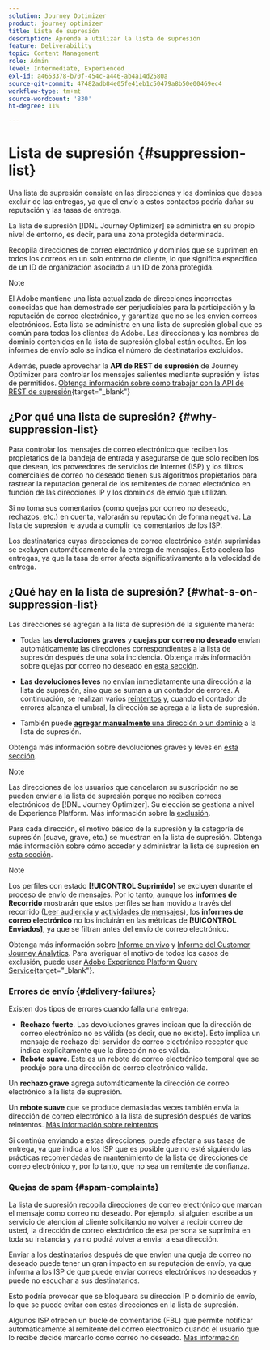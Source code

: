```yaml
---
solution: Journey Optimizer
product: journey optimizer
title: Lista de supresión
description: Aprenda a utilizar la lista de supresión
feature: Deliverability
topic: Content Management
role: Admin
level: Intermediate, Experienced
exl-id: a4653378-b70f-454c-a446-ab4a14d2580a
source-git-commit: 47482adb84e05fe41eb1c50479a8b50e00469ec4
workflow-type: tm+mt
source-wordcount: '830'
ht-degree: 11%

---
```


# Lista de supresión {#suppression-list}

Una lista de supresión consiste en las direcciones y los dominios que desea excluir de las entregas, ya que el envío a estos contactos podría dañar su reputación y las tasas de entrega.

La lista de supresión [!DNL Journey Optimizer] se administra en su propio nivel de entorno, es decir, para una zona protegida determinada.

Recopila direcciones de correo electrónico y dominios que se suprimen en todos los correos en un solo entorno de cliente, lo que significa específico de un ID de organización asociado a un ID de zona protegida.

>[!NOTE]
>
>El Adobe mantiene una lista actualizada de direcciones incorrectas conocidas que han demostrado ser perjudiciales para la participación y la reputación de correo electrónico, y garantiza que no se les envíen correos electrónicos. Esta lista se administra en una lista de supresión global que es común para todos los clientes de Adobe. Las direcciones y los nombres de dominio contenidos en la lista de supresión global están ocultos. En los informes de envío solo se indica el número de destinatarios excluidos.

Además, puede aprovechar la **API de REST de supresión** de Journey Optimizer para controlar los mensajes salientes mediante supresión y listas de permitidos. [Obtenga información sobre cómo trabajar con la API de REST de supresión](https://developer.adobe.com/journey-optimizer-apis/references/suppression/){target="_blank"}

## ¿Por qué una lista de supresión? {#why-suppression-list}

Para controlar los mensajes de correo electrónico que reciben los propietarios de la bandeja de entrada y asegurarse de que solo reciben los que desean, los proveedores de servicios de Internet (ISP) y los filtros comerciales de correo no deseado tienen sus algoritmos propietarios para rastrear la reputación general de los remitentes de correo electrónico en función de las direcciones IP y los dominios de envío que utilizan.

Si no toma sus comentarios (como quejas por correo no deseado, rechazos, etc.) en cuenta, valorarán su reputación de forma negativa. La lista de supresión le ayuda a cumplir los comentarios de los ISP.

Los destinatarios cuyas direcciones de correo electrónico están suprimidas se excluyen automáticamente de la entrega de mensajes. Esto acelera las entregas, ya que la tasa de error afecta significativamente a la velocidad de entrega.

## ¿Qué hay en la lista de supresión? {#what-s-on-suppression-list}

Las direcciones se agregan a la lista de supresión de la siguiente manera:

* Todas las **devoluciones graves** y **quejas por correo no deseado** envían automáticamente las direcciones correspondientes a la lista de supresión después de una sola incidencia. Obtenga más información sobre quejas por correo no deseado en [esta sección](#spam-complaints).

* **Las devoluciones leves** no envían inmediatamente una dirección a la lista de supresión, sino que se suman a un contador de errores. A continuación, se realizan varios [reintentos](../configuration/retries.md) y, cuando el contador de errores alcanza el umbral, la dirección se agrega a la lista de supresión.

* También puede [**agregar manualmente** una dirección o un dominio](../configuration/manage-suppression-list.md#add-addresses-and-domains) a la lista de supresión.

Obtenga más información sobre devoluciones graves y leves en [esta sección](#delivery-failures).

>[!NOTE]
>
>Las direcciones de los usuarios que cancelaron su suscripción no se pueden enviar a la lista de supresión porque no reciben correos electrónicos de [!DNL Journey Optimizer]. Su elección se gestiona a nivel de Experience Platform. Más información sobre la [exclusión](../privacy/opt-out.md).

Para cada dirección, el motivo básico de la supresión y la categoría de supresión (suave, grave, etc.) se muestran en la lista de supresión. Obtenga más información sobre cómo acceder y administrar la lista de supresión en [esta sección](../configuration/manage-suppression-list.md).

>[!NOTE]
>
>Los perfiles con estado **[!UICONTROL Suprimido]** se excluyen durante el proceso de envío de mensajes. Por lo tanto, aunque los **informes de Recorrido** mostrarán que estos perfiles se han movido a través del recorrido ([Leer audiencia](../building-journeys/read-audience.md) y [actividades de mensajes](../building-journeys/journeys-message.md)), los **informes de correo electrónico** no los incluirán en las métricas de **[!UICONTROL Enviados]**, ya que se filtran antes del envío de correo electrónico.
>
>Obtenga más información sobre [Informe en vivo](../reports/live-report.md) y [Informe del Customer Journey Analytics](../reports/report-gs-cja.md). Para averiguar el motivo de todos los casos de exclusión, puede usar [Adobe Experience Platform Query Service](https://experienceleague.adobe.com/docs/experience-platform/query/api/getting-started.html){target="_blank"}.

### Errores de envío {#delivery-failures}

Existen dos tipos de errores cuando falla una entrega:

* **Rechazo fuerte**. Las devoluciones graves indican que la dirección de correo electrónico no es válida (es decir, que no existe). Esto implica un mensaje de rechazo del servidor de correo electrónico receptor que indica explícitamente que la dirección no es válida.
* **Rebote suave**. Este es un rebote de correo electrónico temporal que se produjo para una dirección de correo electrónico válida.

Un **rechazo grave** agrega automáticamente la dirección de correo electrónico a la lista de supresión.

Un **rebote suave** <!--or an **ignored** error--> que se produce demasiadas veces también envía la dirección de correo electrónico a la lista de supresión después de varios reintentos. [Más información sobre reintentos](../configuration/retries.md)

Si continúa enviando a estas direcciones, puede afectar a sus tasas de entrega, ya que indica a los ISP que es posible que no esté siguiendo las prácticas recomendadas de mantenimiento de la lista de direcciones de correo electrónico y, por lo tanto, que no sea un remitente de confianza.

### Quejas de spam {#spam-complaints}

La lista de supresión recopila direcciones de correo electrónico que marcan el mensaje como correo no deseado. Por ejemplo, si alguien escribe a un servicio de atención al cliente solicitando no volver a recibir correo de usted, la dirección de correo electrónico de esa persona se suprimirá en toda su instancia y ya no podrá volver a enviar a esa dirección.

Enviar a los destinatarios después de que envíen una queja de correo no deseado puede tener un gran impacto en su reputación de envío, ya que informa a los ISP de que puede enviar correos electrónicos no deseados y puede no escuchar a sus destinatarios.

Esto podría provocar que se bloqueara su dirección IP o dominio de envío, lo que se puede evitar con estas direcciones en la lista de supresión.

Algunos ISP ofrecen un bucle de comentarios (FBL) que permite notificar automáticamente al remitente del correo electrónico cuando el usuario que lo recibe decide marcarlo como correo no deseado. [Más información](deliverability.md#feedback-loops)
